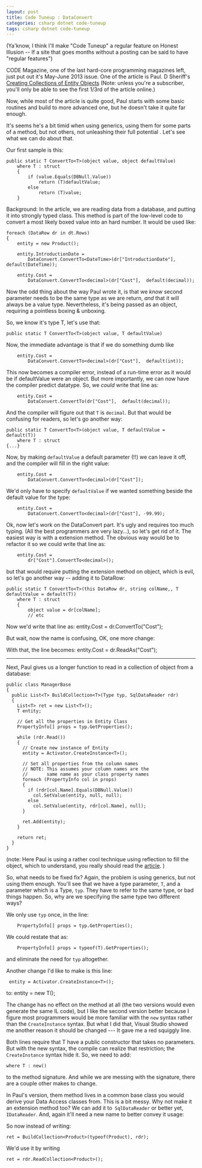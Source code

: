 ```yaml
---
layout: post
title: Code Tuneup : DataConvert
categories: csharp dotnet code-tuneup
tags: csharp dotnet code-tuneup
---
```


(Ya'know, I think I'll make "Code Tuneup" a regular feature on Honest Illusion -- If a site that goes months without a posting can be said to have "regular features")

CODE Magazine, one of the last hard-core programming magazines left, just put out it's May-June 2013 issue.   One of the article is Paul. D Sheriff's  [Creating Collections of Entity Objects](http://www.code-magazine.com/article.aspx?quickid=1305031&page=1) (Note: unless you're a subscriber, you'll only be able to see the first 1/3rd of the article online.)

Now, while most of the article is quite good, Paul starts with some basic routines and build to more advanced one, but he doesn't take it quite far enough.

It's seems he's a bit timid when using generics, using them for some parts of a method, but not others, not unleashing their full potential .  Let's see what we can do about that.

Our first sample is this:
        

	public static T ConvertTo<T>(object value, object defaultValue)
		where T : struct
        {
            if (value.Equals(DBNull.Value))
                return (T)defaultValue;
            else
                return (T)value;
        }

Background: In the article, we are reading data from a database, and putting it into strongly typed class.  This method is part of the low-level code to convert a most likely boxed value into an hard number.   It would be used like:

	foreach (DataRow dr in dt.Rows)
	{
		entity = new Product();

		entity.IntroductionDate =
			DataConvert.ConvertTo<DateTime>(dr["IntroductionDate"], default(DateTime));
					 
		entity.Cost =
			DataConvert.ConvertTo<decimal>(dr["Cost"],  default(decimal));         

Now the odd thing about the way Paul wrote it, is that we *know* second parameter needs to be the same type as we are return, *and* that it will always be a value type.  Nevertheless, it's being passed as an object, requiring a pointless boxing & unboxing.

So, we know it's type T, let's use that:

	public static T ConvertTo<T>(object value, T defaultValue)

Now, the immediate advantage is that if we do something dumb like 

		entity.Cost =
			DataConvert.ConvertTo<decimal>(dr["Cost"],  default(int));         

This now becomes a compiler error, instead of a run-time error as it would be if defaultValue were an object.  But more importantly, we can now have the compiler predict datatype.  So, we *could* write that line as:

		entity.Cost =
			DataConvert.ConvertTo(dr["Cost"],  default(decimal)); 
			
And the compiler will figure out that `T` is `decimal`.  But that would be confusing for readers, so let's go another way:

	public static T ConvertTo<T>(object value, T defaultValue = default(T))
		where T : struct
	{...}
	
Now, by making `defaultValue` a default parameter (!!) we can leave it off, and the compiler will fill in the right value:

		entity.Cost =
			DataConvert.ConvertTo<decimal>(dr["Cost"]); 

We'd only have to specify `defaultValue` if we wanted something beside the default value for the type:

		entity.Cost =
			DataConvert.ConvertTo<decimal>(dr["Cost"], -99.99); 

Ok, now let's work on the DataConvert part.  It's ugly and requires too much typing. (All the best programmers are very lazy...), so let's get rid of it.  The easiest way is with a extension method.  The obvious way would be to refactor it so we could write that line as:

		entity.Cost =
			dr["Cost"].ConvertTo<decimal>(); 
but that would require putting the extension method on object, which is evil, so let's go another way -- adding it to DataRow:

	public static T ConvertTo<T>(this DataRow dr, string colName,, T defaultValue = default(T))
		where T : struct
        {
            object value = dr[colName];
            // etc 
            
Now we'd write that line as:
		entity.Cost = dr.ConvertTo<decimal>("Cost");

But wait, now the name is confusing, OK, one more change:

<script src="https://gist.github.com/jamescurran/5495409.js">     </script>

With that, the line becomes:
		entity.Cost = dr.ReadAs<decimal>("Cost");

----

Next, Paul gives us a longer function to read in a collection of object from a database:

    public class ManagerBase
    {
      public List<T> BuildCollection<T>(Type typ, SqlDataReader rdr)
      {
        List<T> ret = new List<T>();
        T entity;

        // Get all the properties in Entity Class
        PropertyInfo[] props = typ.GetProperties();

        while (rdr.Read())
        {
          // Create new instance of Entity
          entity = Activator.CreateInstance<T>();

          // Set all properties from the column names
          // NOTE: This assumes your column names are the 
          //       same name as your class property names
          foreach (PropertyInfo col in props)
          {
            if (rdr[col.Name].Equals(DBNull.Value))
              col.SetValue(entity, null, null);
            else
              col.SetValue(entity, rdr[col.Name], null);
          }

          ret.Add(entity);
        }

        return ret;
      }
    }

(note: Here Paul is using a rather cool technique using reflection to fill the object, which to understand, you really should read the [article](http://www.code-magazine.com/article.aspx?quickid=1305031&page=1). )

So, what needs to be fixed fix?  Again, the problem is using generics, but not using them enough.  You'll see that we have a type parameter, `T`, and a parameter which is a Type, `typ`.  They have to refer to the  same type, or bad things happen.  So, why are we specifying the same type two different ways?  

We only use `typ` once, in the line:

        PropertyInfo[] props = typ.GetProperties();

We could restate that as:

        PropertyInfo[] props = typeof(T).GetProperties();
 
 and eliminate the need for `typ` altogether.  
 
 Another change I'd like to make is this line:
 
	 entity = Activator.CreateInstance<T>();
to:
         entity =  new T();
         
The change has no effect on the method at all (the two versions would even generate the same IL code), but I like the second version better because I figure most programmers would be more familiar with the `new` syntax rather than the `CreateInstance` syntax.  But what I did that, Visual Studio showed me another reason it should be changed --- It gave me a red squiggly line.

Both lines require that T have a public constructor that takes no parameters.  But with the new syntax, the compile can realize that restriction; the `CreateInstance` syntax hide it. So, we need to add:

	where T : new()
	
to the method signature.  And while we are messing with the signature, there are a couple other makes to change.

In Paul's version, them method lives in a common base class you would derive your Data Access classes from.  This is a bit messy.  Why not make it an extension method too?  We can add it to` SqlDataReader` or better yet, `IDataReader`.  And, again it'll need a new name to better convey it usage:

<script src="https://gist.github.com/jamescurran/5494793.js">    </script>

So now instead of writing:

	ret = BuildCollection<Product>(typeof(Product), rdr);

We'd use it by writing 

	ret = rdr.ReadCollection<Product>();

